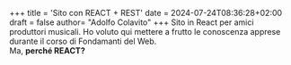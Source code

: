 +++
title = 'Sito con REACT + REST'
date = 2024-07-24T08:36:28+02:00
draft = false
author= "Adolfo Colavito"
+++ 
Sito in React per amici produttori musicali. Ho voluto qui mettere a frutto le conoscenza apprese durante il corso di Fondamanti del Web.  
Ma, __perché REACT?__


